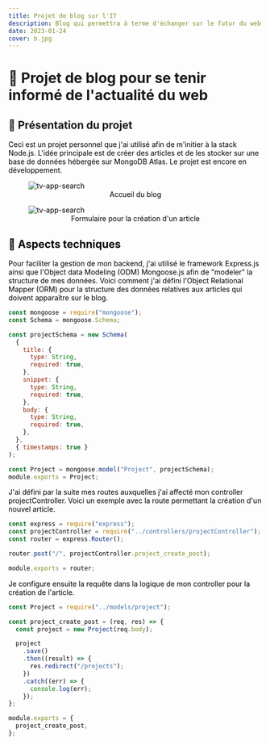 ```yaml
---
title: Projet de blog sur l'IT
description: Blog qui permettra à terme d'échanger sur le futur du web.
date: 2023-01-24
cover: b.jpg
---
```


# 📌 Projet de blog pour se tenir informé de l'actualité du web

## 📜 Présentation du projet

<font color="black">Ceci est un projet personnel que j'ai utilisé afin de m'initier à la stack Node.js. L'idée principale est de créer des articles et de les stocker sur une base de données hébergée sur MongoDB Atlas. Le projet est encore en développement.

<figure><img style="display: block; margin-left: auto; margin-right: auto" src="/images/projets/b-accueil.jpg" alt="tv-app-search"></img><figcaption><center><font color="black">Accueil du blog</center></figcaption></figure>

<figure><img style="display: block; margin-left: auto; margin-right: auto" src="/images/projets/b-create.jpg" alt="tv-app-search"></img><figcaption><center><font color="black">Formulaire pour la création d'un article</center></figcaption></figure>

## 📐 Aspects techniques

Pour faciliter la gestion de mon backend, j'ai utilisé le framework Express.js ainsi que l'Object data Modeling (ODM) Mongoose.js afin de "modeler" la structure de mes données. Voici comment j'ai défini l'Object Relational Mapper (ORM) pour la structure des données relatives aux articles qui doivent apparaître sur le blog.

```js
const mongoose = require("mongoose");
const Schema = mongoose.Schema;

const projectSchema = new Schema(
  {
    title: {
      type: String,
      required: true,
    },
    snippet: {
      type: String,
      required: true,
    },
    body: {
      type: String,
      required: true,
    },
  },
  { timestamps: true }
);

const Project = mongoose.model("Project", projectSchema);
module.exports = Project;
```

J'ai défini par la suite mes routes auxquelles j'ai affecté mon controller projectController. Voici un exemple avec la route permettant la création d'un nouvel article.

```js
const express = require("express");
const projectController = require("../controllers/projectController");
const router = express.Router();

router.post("/", projectController.project_create_post);

module.exports = router;
```

Je configure ensuite la requête dans la logique de mon controller pour la création de l'article.

```js
const Project = require("../models/project");

const project_create_post = (req, res) => {
  const project = new Project(req.body);

  project
    .save()
    .then((result) => {
      res.redirect("/projects");
    })
    .catch((err) => {
      console.log(err);
    });
};

module.exports = {
  project_create_post,
};
```

